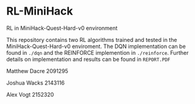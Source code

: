 # RL-MiniHack
RL in MiniHack-Quest-Hard-v0 environment

This repository contains two RL algorithms trained and tested in the MiniHack-Quest-Hard-v0 enviroment. The DQN implementation can be found in `./dqn` and the REINFORCE implemention in `./reinforce`. Further details on implementation and results can be found in `REPORT.PDF`

Matthew Dacre 2091295

Joshua Wacks 2143116

Alex Vogt 2152320
